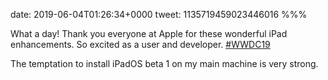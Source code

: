 date: 2019-06-04T01:26:34+0000
tweet: 1135719459023446016
%%%

What a day! Thank you everyone at Apple for these wonderful iPad enhancements. So excited as a user and developer. [#WWDC19](https://twitter.com/hashtag/WWDC19)

The temptation to install iPadOS beta 1 on my main machine is very strong.
